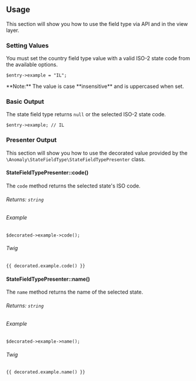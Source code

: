 ## Usage[](#usage)

This section will show you how to use the field type via API and in the view layer.


### Setting Values[](#usage/setting-values)

You must set the country field type value with a valid ISO-2 state code from the available options.

    $entry->example = "IL";

<div class="alert alert-info">**Note:** The value is case **insensitive** and is uppercased when set.</div>


### Basic Output[](#usage/basic-output)

The state field type returns `null` or the selected ISO-2 state code.

    $entry->example; // IL


### Presenter Output[](#usage/presenter-output)

This section will show you how to use the decorated value provided by the `\Anomaly\StateFieldType\StateFieldTypePresenter` class.


#### StateFieldTypePresenter::code()[](#usage/presenter-output/statefieldtypepresenter-code)

The `code` method returns the selected state's ISO code.

###### Returns: `string`

###### Example

    $decorated->example->code();

###### Twig

    {{ decorated.example.code() }}


#### StateFieldTypePresenter::name()[](#usage/presenter-output/statefieldtypepresenter-name)

The `name` method returns the name of the selected state.

###### Returns: `string`

###### Example

    $decorated->example->name();

###### Twig

    {{ decorated.example.name() }}
